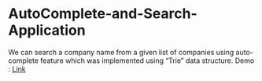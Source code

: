 # AutoComplete-and-Search-Application
We can search a company name from a given list of companies using auto-complete feature which  was implemented using “Trie” data structure. 
Demo : <a href="https://sandeep-nitharwal-3905.github.io/Auto-Complete-and-Search-Application/"> Link 
